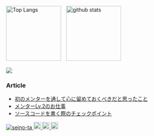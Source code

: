<img alt="Top Langs" height="150px" src="https://github-readme-stats.vercel.app/api/top-langs/?username=seino-ta&layout=compact&count_private=true&show_icons=true&theme=dracula" />　<img alt="github stats" height="150px" src="https://github-readme-stats.vercel.app/api?username=seino-ta&count_private=true&show_icons=true&show_icons=true&theme=dracula" />

![](https://github-profile-summary-cards.vercel.app/api/cards/profile-details?username=seino-ta&theme=dracula)

### Article
- [初のメンターを通して心に留めておくべきだと思ったこと](https://qiita.com/seino-ta/items/a706ec5f780cf24835af)
- [メンターLv.2のお仕事](https://qiita.com/seino-ta/items/d12454f7b8afa746ff7c)
- [ソースコードを書く際のチェックポイント](https://qiita.com/seino-ta/items/02133bed66cc0fbb4f50)

<p align="left">
  <a href="https://github.com/seino-ta/seino-ta/">
    <img src="https://komarev.com/ghpvc/?username=seino-ta" alt="seino-ta" />
  </a>
  <a href="https://github.com/seino-ta">
    <img height="20" src="https://img.shields.io/github/followers/seino-ta?label=follow&logo=github&style=flat" />
  </a>
  <a href="http://qiita.com/seino-ta">
    <img height="20" src="https://qiita-badge.apiapi.app/s/seino-ta/posts.svg" />
  </a>
  <//qiita.com/seino-ta">
    <img height="20" src="https://qiita-badge.apiapi.app/s/seino-ta/contributions.svg" />
  </a>
</p>
